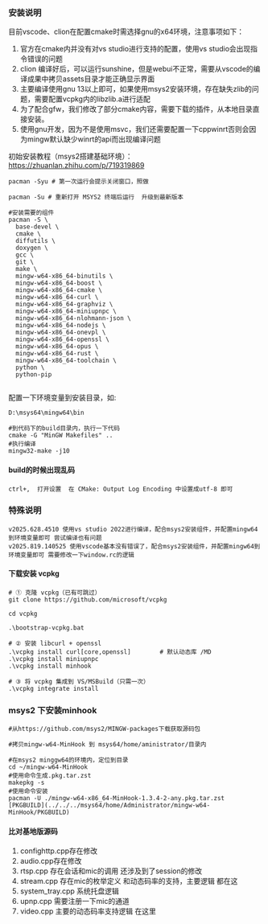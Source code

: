 ### 安装说明
目前vscode、clion在配置cmake时需选择gnu的x64环境，注意事项如下：
1. 官方在cmake内并没有对vs studio进行支持的配置，使用vs studio会出现指令错误的问题
2. clion 编译好后，可以运行sunshine，但是webui不正常，需要从vscode的编译成果中拷贝assets目录才能正确显示界面
3. 主要编译使用gnu 13以上即可，如果使用msys2安装环境，存在缺失zlib的问题，需要配置vcpkg内的libzlib.a进行适配
4. 为了配合gfw，我们修改了部分cmake内容，需要下载的插件，从本地目录直接安装。
5. 使用gnu开发，因为不是使用msvc，我们还需要配置一下cppwinrt否则会因为mingw默认缺少winrt的api而出现编译问题

初始安装教程（msys2搭建基础环境）：https://zhuanlan.zhihu.com/p/719319869
```shell
pacman -Syu # 第一次运行会提示关闭窗口，照做 

pacman -Su # 重新打开 MSYS2 终端后运行  升级到最新版本

#安装需要的组件
pacman -S \
  base-devel \
  cmake \
  diffutils \
  doxygen \
  gcc \
  git \
  make \
  mingw-w64-x86_64-binutils \
  mingw-w64-x86_64-boost \
  mingw-w64-x86_64-cmake \
  mingw-w64-x86_64-curl \
  mingw-w64-x86_64-graphviz \
  mingw-w64-x86_64-miniupnpc \
  mingw-w64-x86_64-nlohmann-json \
  mingw-w64-x86_64-nodejs \
  mingw-w64-x86_64-onevpl \
  mingw-w64-x86_64-openssl \
  mingw-w64-x86_64-opus \
  mingw-w64-x86_64-rust \
  mingw-w64-x86_64-toolchain \
  python \
  python-pip
  
```
配置一下环境变量到安装目录，如:
```text
D:\msys64\mingw64\bin
```

```shell
#到代码下的build目录内，执行一下代码
cmake -G "MinGW Makefiles" ..
#执行编译
mingw32-make -j10
```

#### build的时候出现乱码
```text
ctrl+,  打开设置  在 CMake: Output Log Encoding 中设置成utf-8 即可
```

### 特殊说明
```text
v2025.628.4510 使用vs studio 2022进行编译，配合msys2安装组件，并配置mingw64到环境变量即可 尝试编译也有问题
v2025.819.140525 使用vscode基本没有错误了，配合msys2安装组件，并配置mingw64到环境变量即可 需要修改一下window.rc的逻辑
```


#### 下载安装 vcpkg 
```shell
# ① 克隆 vcpkg（已有可跳过）
git clone https://github.com/microsoft/vcpkg

cd vcpkg

.\bootstrap-vcpkg.bat
 
# ② 安装 libcurl + openssl
.\vcpkg install curl[core,openssl]        # 默认动态库 /MD
.\vcpkg install miniupnpc
.\vcpkg install minhook

# ③ 将 vcpkg 集成到 VS/MSBuild（只需一次）
.\vcpkg integrate install
```


### msys2 下安装minhook
```shell
#从https://github.com/msys2/MINGW-packages下载获取源码包

#拷贝mingw-w64-MinHook 到 msys64/home/aministrator/目录内

#在msys2 minggw64的环境内，定位到目录 
cd ~/mingw-w64-MinHook
#使用命令生成.pkg.tar.zst
makepkg -s
#使用命令安装
pacman -U ./mingw-w64-x86_64-MinHook-1.3.4-2-any.pkg.tar.zst
[PKGBUILD](../../../msys64/home/Administrator/mingw-w64-MinHook/PKGBUILD)
```


#### 比对基地版源码
1. confighttp.cpp存在修改
2. audio.cpp存在修改
3. rtsp.cpp 存在会话和mic的调用 还涉及到了session的修改
4. stream.cpp 存在mic的枚举定义 和动态码率的支持，主要逻辑 都在这
5. system_tray.cpp 系统托盘逻辑
6. upnp.cpp 需要注册一下mic的通道
7. video.cpp 主要的动态码率支持逻辑  在这里